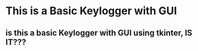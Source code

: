 This is a Basic Keylogger with GUI
==================================

is this a basic Keylogger with GUI using tkinter, IS IT???
----------------------------------------------------------
